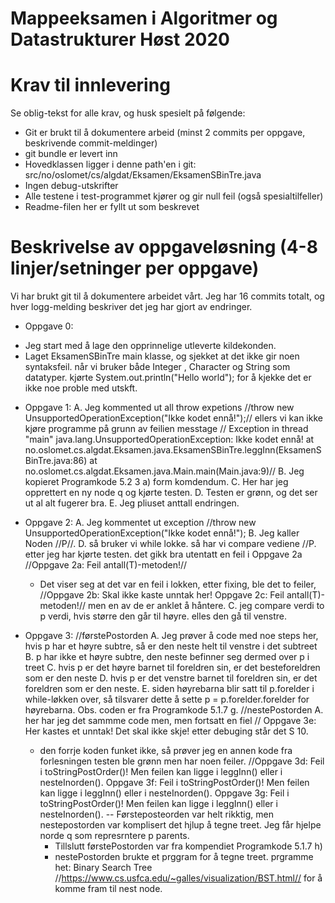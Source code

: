 # Mappeeksamen i Algoritmer og Datastrukturer Høst 2020

# Krav til innlevering

Se oblig-tekst for alle krav, og husk spesielt på følgende:

* Git er brukt til å dokumentere arbeid (minst 2 commits per oppgave, beskrivende commit-meldinger)	
* git bundle er levert inn
* Hovedklassen ligger i denne path'en i git: src/no/oslomet/cs/algdat/Eksamen/EksamenSBinTre.java
* Ingen debug-utskrifter
* Alle testene i test-programmet kjører og gir null feil (også spesialtilfeller)
* Readme-filen her er fyllt ut som beskrevet


# Beskrivelse av oppgaveløsning (4-8 linjer/setninger per oppgave)

Vi har brukt git til å dokumentere arbeidet vårt. Jeg har 16 commits totalt, og hver logg-melding beskriver det jeg har gjort av endringer.

* Oppgave 0:
- Jeg start med å lage den opprinnelige utleverte kildekonden.
- Laget EksamenSBinTre main klasse, og sjekket at det ikke gir noen syntaksfeil. 
  når vi bruker både Integer , Character og String som datatyper.
  kjørte System.out.println("Hello world"); for å kjekke det er ikke noe proble med utskft.
  
* Oppgave 1:
  A. Jeg kommented ut all throw expetions //throw new UnsupportedOperationException("Ikke kodet ennå!");//
  ellers vi kan ikke kjøre programme på grunn av feilien messtage
  // Exception in thread "main" java.lang.UnsupportedOperationException: Ikke kodet ennå!
     	at no.oslomet.cs.algdat.Eksamen.java.EksamenSBinTre.leggInn(EksamenSBinTre.java:86)
     	at no.oslomet.cs.algdat.Eksamen.java.Main.main(Main.java:9)//
  B. Jeg kopieret Programkode 5.2 3 a) form komdendum.
  C. Her har jeg opprettert en ny node q og kjørte testen.
  D. Testen er grønn, og det ser ut al alt fugerer bra. 
  E. Jeg pliuset anttall endringen.

* Oppgave 2: 
  A. Jeg kommentet ut exception //throw new UnsupportedOperationException("Ikke kodet ennå!");
  B. Jeg kaller Noden //P//. 
  D. så bruker vi while lokke. så har vi compare vediene //P.
  etter jeg har kjørte testen. det gikk bra utentatt en feil i Oppgave 2a
  //Oppgave 2a: Feil antall(T)-metoden!//
  - Det viser seg at det var en feil i lokken, etter fixing, ble det to feiler, 
  //Oppgave 2b: Skal ikke kaste unntak her!
    Oppgave 2c: Feil antall(T)-metoden!// men en av de er anklet å håntere.
  C. jeg compare verdi to p verdi, hvis større den går til høyre.
     elles den gå til venstre.
     
* Oppgave 3:
   //førstePostorden
  A. Jeg prøver å code med noe steps her, hvis p har et høyre subtre, så er den neste helt til venstre i det subtreet
  B. p har ikke et høyre subtre, den neste befinner seg dermed over p i treet
  C. hvis p er det høyre barnet til foreldren sin, er det besteforeldren som er den neste
  D. hvis p er det venstre barnet til foreldren sin, er det foreldren som er den neste.
  E. siden høyrebarna blir satt til p.forelder i while-løkken over, så tilsvarer dette å sette p = p.forelder.forelder for høyrebarna.
  Obs. coden er fra Programkode 5.1.7 g.
  //nestePostorden
  A. her har jeg det sammme code men, men fortsatt en fiel
  // Oppgave 3e: Her kastes et unntak! Det skal ikke skje!
  etter debuging står det S 10.
  - den forrje koden funket ikke, så prøver jeg en annen kode fra forlesningen
  testen ble grønn men har noen feiler.
  //Oppgave 3d: Feil i toStringPostOrder()! Men feilen kan
    ligge i leggInn() eller i nesteInorden().
    Oppgave 3f: Feil i toStringPostOrder()! Men feilen kan
    ligge i leggInn() eller i nesteInorden().
    Oppgave 3g: Feil i toStringPostOrder()! Men feilen kan
    ligge i leggInn() eller i nesteInorden().
    -- Førsteposteorden var helt rikktig, men nestepostorden var komplisert det hjlup å tegne treet.
    Jeg får hjelpe norde q som represrntere p parents.
    - Tillslutt førstePostorden var fra kompendiet Programkode 5.1.7 h)
    - nestePostorden brukte et prggram for å tegne treet. prgramme het: 
    Binary Search Tree //https://www.cs.usfca.edu/~galles/visualization/BST.html//
    for å komme fram til nest node. 
    